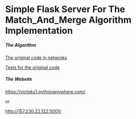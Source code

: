 # Simple Flask Server For The Match_And_Merge Algorithm Implementation



##### The Algorithm

[The original code in netwrokx](https://github.com/VictoKu1/networkx/blob/main/networkx/algorithms/approximation/coalition_formation.py)

[Tests for the original code](https://github.com/VictoKu1/networkx/blob/main/networkx/algorithms/approximation/tests/test_coalition_formation.py)





##### The Website

https://victoku1.pythonanywhere.com/

or

http://157.230.22.122:5001/



